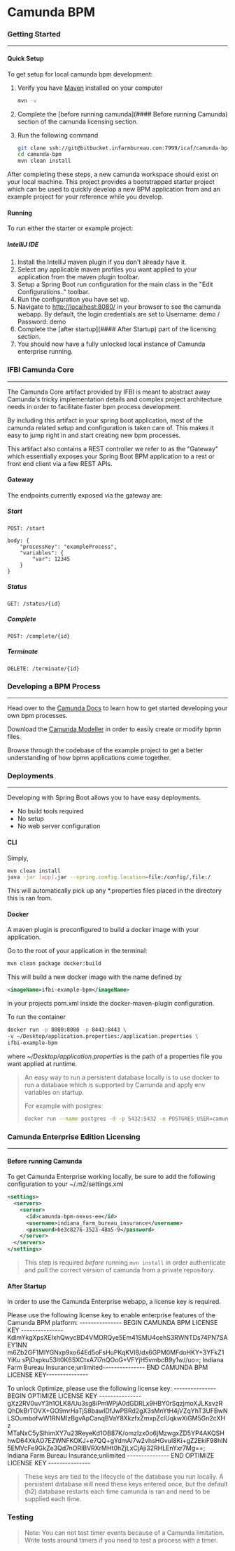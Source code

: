 # Camunda BPM

### Getting Started
---
#### Quick Setup
To get setup for local camunda bpm development:

1) Verify you have [Maven](https://maven.apache.org/download.cgi) installed on your computer 
    ```bash
    mvn -v
    ```
2) Complete the [before running camunda](#### Before running Camunda) section of the camunda licensing section.

3)  Run the following command
    ```bash
    git clone ssh://git@bitbucket.infarmbureau.com:7999/icaf/camunda-bpm.git
    cd camunda-bpm
    mvn clean install
    ```

After completing these steps, a new camunda workspace should exist on your local machine.
This project provides a bootstrapped starter project which can be used to quickly develop
a new BPM application from and an example project for your reference while you develop.

#### Running
To run either the starter or example project:

##### IntelliJ IDE
1) Install the IntelliJ maven plugin if you don't already have it.
2) Select any applicable maven profiles you want applied to your application from the maven plugin toolbar.
3) Setup a Spring Boot run configuration for the main class in the "Edit Configurations.." toolbar.
4) Run the configuration you have set up.
5) Navigate to [http://localhost:8080/](http://localhost:8080/) in your browser to see the camunda webapp.
By default, the login credentials are set to Username: demo / Password: demo
6) Complete the [after startup](#### After Startup) part of the licensing section.
7) You should now have a fully unlocked local instance of Camunda enterprise running.

### IFBI Camunda Core
---
The Camunda Core artifact provided by IFBI is meant to abstract away Camunda's tricky implementation details
and complex project architecture needs in order to facilitate faster bpm process development.

By including this artifact in your spring boot application, most of the camunda related setup and configuration is
taken care of. This makes it easy to jump right in and start creating new bpm processes. 

This artifact also contains a REST controller we refer to as the "Gateway" which essentially exposes your Spring Boot
BPM application to a rest or front end client via a few REST APIs.

#### Gateway
The endpoints currently exposed via the gateway are:

##### Start
    POST: /start
    
    body: {
        "processKey": "exampleProcess",
	    "variables": {
            "var": 12345
        }
    }
##### Status
    GET: /status/{id}
##### Complete
    POST: /complete/{id}
##### Terminate
    DELETE: /terminate/{id}

### Developing a BPM Process
---
Head over to the [Camunda Docs](https://docs.camunda.org/manual/latest/) to learn how to get started developing
your own bpm processes.

Download the [Camunda Modeller](https://camunda.com/download/modeler/) in order to easily create or
modify bpmn files.

Browse through the codebase of the example project to get a better understanding of how bpmn
applications come together.


### Deployments
---
Developing with Spring Boot allows you to have easy deployments.
- No build tools required
- No setup
- No web server configuration

#### CLI
Simply,
```bash
mvn clean install
java -jar [app].jar --spring.config.location=file:/config/,file:/
```
This will automatically pick up any *.properties files placed in the directory this is ran from.

#### Docker
A maven plugin is preconfigured to build a docker image with your application.

Go to the root of your application in the terminal:
```bash
mvn clean package docker:build
```

This will build a new docker image with the name defined by
```xml
<imageName>ifbi-example-bpm</imageName>
```
in your projects pom.xml inside the docker-maven-plugin configuration.

To run the container
```bash
docker run -p 8080:8080 -p 8443:8443 \
-v ~/Desktop/application.properties:/application.properties \
ifbi-example-bpm
```
where *~/Desktop/application.properties* is the path of a properties file you want applied at runtime.

> An easy way to run a persistent database locally is to use docker to run a database
> which is supported by Camunda and apply env variables on startup. 
> 
> For example with postgres:
> ```bash
> docker run --name postgres -d -p 5432:5432 -e POSTGRES_USER=camunda -e POSTGRES_PASSWORD=camunda_password postgres
> ```

### Camunda Enterprise Edition Licensing
---
#### Before running Camunda
To get Camunda Enterprise working locally, be sure to add the following 
configuration to your ~/.m2/settings.xml
```xml
<settings>
  <servers>
    <server>
      <id>camunda-bpm-nexus-ee</id>
      <username>indiana_farm_bureau_insurance</username>
      <password>be3c8276-3523-48a5-9</password>
    </server>
  </servers>
</settings>
```
> This step is required *before* running `mvn install` in order authenticate
> and pull the correct version of camunda from a private repository.

#### After Startup
In order to use the Camunda Enterprise webapp, a license key is required.

Please use the following license key to enable enterprise features of the Camunda BPM platform:
--------------- BEGIN CAMUNDA BPM LICENSE KEY ---------------
KdlmYkgXpsXEIxhQwycBD4VMORQye5Em41SMU4cehS3RWNTDs74PN7SAEY1NN
m6Zb2GF1MlYGNxp9xo64Ed5oFsHuPKqKVI8/dx6GPM0MFdoHKY+3YFkZ1YiKu
sPjDxpku53lt0K6SXCtxA7i7nQOoG+VFYjH5vmbcB9y1w//uo=; Indiana Farm Bureau
Insurance;unlimited--------------- END CAMUNDA BPM LICENSE KEY---------------

To unlock Optimize, please use the following license key:
--------------- BEGIN OPTIMIZE LICENSE KEY ---------------
gXz2RV0uvY3h1OLK8/Uu3sg8iPmWPjA0dGDRLx9HBY0rSqzjmoXJLKsvzR
QhDkBrTOVX+GO9mrHaTjS8bawIDfJwPBRd2gX3sMnYtH4jVZqYhT3UFBwN
LSOumbofwW1RNMIzBgvApCanqBVaY8XkzfxZmxpZclUqkwXiGM5Gn2cXHz
MTaNxC5ySlhimXY7u23ReyeKd1OB87K/omzIzx0o6jMzwgxZD5YP4AKQSH
hwD64XkAO7EZWNFKOKJ+e7QQ+gYdmAi7w2vhsHGvuI8Ki+gZ2EkiF98hlN
5EMVcFe9GkZe3Qd7nORlBVRXrMHt0hZjLxCjAji32RHLEnYxr7Mg==;
Indiana Farm Bureau Insurance;unlimited
---------------  END OPTIMIZE LICENSE KEY  ---------------

> These keys are tied to the lifecycle of the database you run locally.
> A persistent database will need these keys entered once, but the default (h2)
> database restarts each time camunda is ran and need to be supplied each time.

### Testing

> Note: You can not test timer events because of a Camunda limitation.
> Write tests around timers if you need to test a process with a timer.
